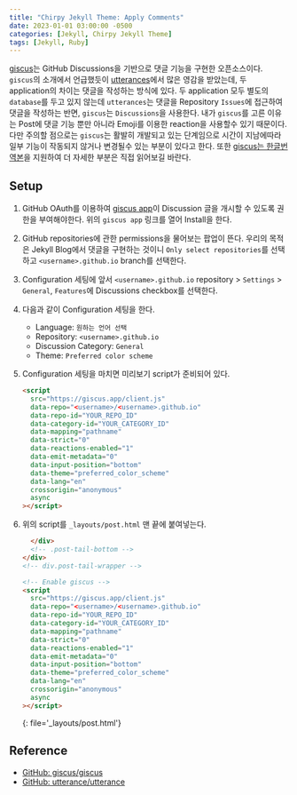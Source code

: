 ```yaml
---
title: "Chirpy Jekyll Theme: Apply Comments"
date: 2023-01-01 03:00:00 -0500
categories: [Jekyll, Chirpy Jekyll Theme]
tags: [Jekyll, Ruby]
---
```


<style type='text/css'>
blockquote pre {
  overflow: auto !important;
  overflow-wrap: anywhere !important;
  white-space: pre-wrap;
}
</style>

[giscus](https://giscus.app/en)는 GitHub Discussions을 기반으로 댓글 기능을 구현한 오픈소스이다. `giscus`의 소개에서 언급했듯이 [utterances](https://utteranc.es/)에서 많은 영감을 받았는데, 두 application의 차이는 댓글을 작성하는 방식에 있다. 두 application 모두 별도의 `database`를 두고 있지 않는데 `utterances`는 댓글을 Repository `Issues`에 접근하여 댓글을 작성하는 반면, `giscus`는 `Discussions`을 사용한다. 내가 `giscus`를 고른 이유는 Post에 댓글 기능 뿐만 아니라 Emoji를 이용한 reaction을 사용할수 있기 때문이다. 다만 주의할 점으로는 `giscus`는 활발히 개발되고 있는 단계임으로 시간이 지남에따라 일부 기능이 작동되지 않거나 변경될수 있는 부분이 있다고 한다. 또한 [giscus는 한글번역본](https://giscus.app/ko)을 지원하여 더 자세한 부분은 직접 읽어보길 바란다.

## Setup

1. GitHub OAuth를 이용하여 [giscus app](https://github.com/apps/giscus)이 Discussion 글을 개시할 수 있도록 권한을 부여해야한다. 위의 `giscus app` 링크를 열어 Install을 한다.

2. GitHub repositories에 관한 permissions을 물어보는 팝업이 뜬다. 우리의 목적은 Jekyll Blog에서 댓글을 구현하는 것이니 `Only select repositories`를 선택하고 `<username>.github.io` branch를 선택한다.

3. Configuration 세팅에 앞서 `<username>.github.io` repository > `Settings` > `General`, `Features`에 Discussions checkbox를 선택한다.

4. 다음과 같이 Configuration 세팅을 한다.

   - Language: `원하는 언어 선택`
   - Repository: `<username>.github.io`
   - Discussion Category: `General`
   - Theme: `Preferred color scheme`

5. Configuration 세팅을 마치면 미리보기 script가 준비되어 있다.

   ```html
   <script
     src="https://giscus.app/client.js"
     data-repo="<username>/<username>.github.io"
     data-repo-id="YOUR_REPO_ID"
     data-category-id="YOUR_CATEGORY_ID"
     data-mapping="pathname"
     data-strict="0"
     data-reactions-enabled="1"
     data-emit-metadata="0"
     data-input-position="bottom"
     data-theme="preferred_color_scheme"
     data-lang="en"
     crossorigin="anonymous"
     async
   ></script>
   ```

6. 위의 script를 `_layouts/post.html` 맨 끝에 붙여넣는다.

   ```html
     </div>
     <!-- .post-tail-bottom -->
   </div>
   <!-- div.post-tail-wrapper -->

   <!-- Enable giscus -->
   <script
     src="https://giscus.app/client.js"
     data-repo="<username>/<username>.github.io"
     data-repo-id="YOUR_REPO_ID"
     data-category-id="YOUR_CATEGORY_ID"
     data-mapping="pathname"
     data-strict="0"
     data-reactions-enabled="1"
     data-emit-metadata="0"
     data-input-position="bottom"
     data-theme="preferred_color_scheme"
     data-lang="en"
     crossorigin="anonymous"
     async
   ></script>
   ```
   {: file='_layouts/post.html'}

## Reference

- [GitHub: giscus/giscus](https://github.com/giscus/giscus)
- [GitHub: utterance/utterance](https://github.com/utterance/utterances)
